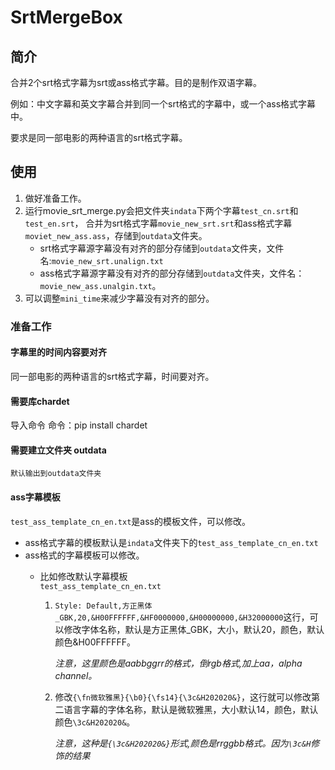 # SrtMergeBox

## 简介

合并2个srt格式字幕为srt或ass格式字幕。目的是制作双语字幕。

例如：中文字幕和英文字幕合并到同一个srt格式的字幕中，或一个ass格式字幕中。

要求是同一部电影的两种语言的srt格式字幕。

## 使用

1. 做好准备工作。
2. 运行movie_srt_merge.py会把文件夹`indata`下两个字幕`test_cn.srt`和`test_en.srt`，
合并为srt格式字幕`movie_new_srt.srt`和ass格式字幕`moviet_new_ass.ass`，存储到`outdata`文件夹。
    - srt格式字幕源字幕没有对齐的部分存储到`outdata`文件夹，文件名:`movie_new_srt.unalign.txt`
    - ass格式字幕源字幕没有对齐的部分存储到`outdata`文件夹，文件名：`movie_new_ass.unalgin.txt`。
3. 可以调整`mini_time`来减少字幕没有对齐的部分。

### 准备工作

#### 字幕里的时间内容要对齐

同一部电影的两种语言的srt格式字幕，时间要对齐。

#### 需要库chardet

导入命令
命令：pip install chardet

#### 需要建立文件夹 outdata

    默认输出到outdata文件夹

#### ass字幕模板

`test_ass_template_cn_en.txt`是ass的模板文件，可以修改。

- ass格式字幕的模板默认是`indata`文件夹下的`test_ass_template_cn_en.txt`
- ass格式的字幕模板可以修改。
  - 比如修改默认字幕模板  
  `test_ass_template_cn_en.txt`

    1. `Style: Default,方正黑体_GBK,20,&H00FFFFFF,&HF0000000,&H00000000,&H32000000`这行，可以修改字体名称，默认是方正黑体_GBK，大小，默认20，颜色，默认颜色&H00FFFFFF。

        *注意，这里颜色是aabbggrr的格式，倒rgb格式,加上aa，alpha channel。*
  
    2. 修改`{\fn微软雅黑}{\b0}{\fs14}{\3c&H202020&}`，这行就可以修改第二语言字幕的字体名称，默认是微软雅黑，大小默认14，颜色，默认颜色`\3c&H202020&`。

        *注意，这种是`{\3c&H202020&}`形式,颜色是rrggbb格式。因为`\3c&H`修饰的结果*
